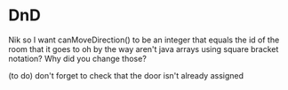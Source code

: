 # DnD


Nik so I want canMoveDirection() to be an integer that equals the id of the room that it goes to
oh by the way aren't java arrays using square bracket notation? Why did you change those?

(to do) don't forget to check that the door isn't already assigned